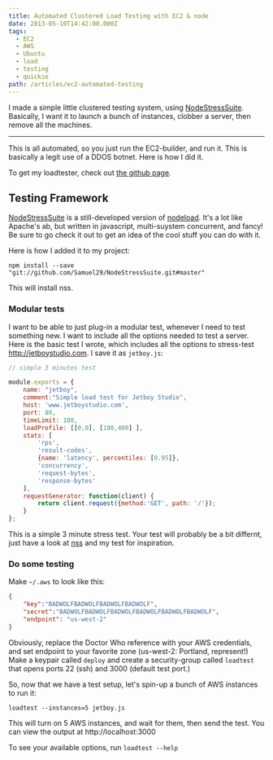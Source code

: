 ```yaml
---
title: Automated Clustered Load Testing with EC2 & node
date: 2013-05-10T14:42:00.000Z
tags:
  - EC2
  - AWS
  - Ubuntu
  - load
  - testing
  - quickie
path: /articles/ec2-automated-testing
---
```


I made a simple little clustered testing system, using [NodeStressSuite](https://github.com/Samuel29/NodeStressSuite). Basically, I want it to launch a bunch of instances, clobber a server, then remove all the machines.

--- 

This is all automated, so you just run the EC2-builder, and run it. This is basically a legit use of a DDOS botnet. Here is how I did it.

To get my loadtester, check out [the github page](https://github.com/konsumer/loadtester).

## Testing Framework

[NodeStressSuite](https://github.com/Samuel29/NodeStressSuite) is a still-developed version of [nodeload](https://github.com/benschmaus/nodeload). It's a lot like Apache's ab, but written in javascript, multi-suystem concurrent, and fancy! Be sure to go check it out to get an idea of the cool stuff you can do with it.

Here is how I added it to my project:

`npm install --save "git://github.com/Samuel29/NodeStressSuite.git#master"`

This will install nss.


### Modular tests

I want to be able to just plug-in a modular test, whenever I need to test something new.  I want to include all the options needed to test a server.  Here is the basic test I wrote, which includes all the options to stress-test http://jetboystudio.com. I save it as `jetboy.js`:

```javascript
// simple 3 minutes test

module.exports = {
    name: "jetboy",
    comment:"Simple load test for Jetboy Studio",
    host: 'www.jetboystudio.com',
    port: 80,
    timeLimit: 180,
    loadProfile: [[0,0], [180,400] ],
    stats: [
        'rps',
        'result-codes',
        {name: 'latency', percentiles: [0.95]},
        'concurrency',
        'request-bytes',
        'response-bytes'
    ],
    requestGenerator: function(client) {
        return client.request({method:'GET', path: '/'});
    }
};
```
This is a simple 3 minute stress test.
Your test will probably be a bit differnt, just have a look at [nss](https://github.com/Samuel29/NodeStressSuite) and my test for inspiration.

### Do some testing

Make `~/.aws` to look like this:

```json
{
    "key":"BADWOLFBADWOLFBADWOLFBADWOLF",
    "secret":"BADWOLFBADWOLFBADWOLFBADWOLFBADWOLFBADWOLF",
    "endpoint": "us-west-2"
}
```

Obviously, replace the Doctor Who reference with your AWS credentials, and set endpoint to your favorite zone (us-west-2: Portland, represent!) Make a keypair called `deploy` and create a security-group called `loadtest` that opens ports 22 (ssh) and 3000 (default test port.)

So, now that we have a test setup, let's spin-up a bunch of AWS instances to run it:

`loadtest --instances=5 jetboy.js`

This will turn on 5 AWS instances, and wait for them, then send the test. You can view the output at http://localhost:3000

To see your available options, run `loadtest --help`

